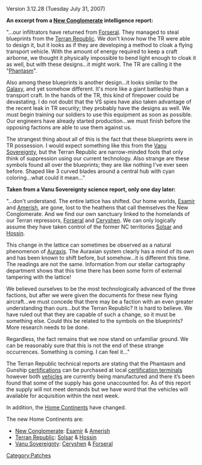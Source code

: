 Version 3.12.28 (Tuesday July 31, 2007)

**An excerpt from a [New Conglomerate](New_Conglomerate.md)
intelligence report:**

"...our infiltrators have returned from [Forseral](Forseral.md).
They managed to steal blueprints from the [Terran
Republic](Terran_Republic.md). We don't know how the TR were
able to design it, but it looks as if they are developing a method to
cloak a flying transport vehicle. With the amount of energy required to
keep a craft airborne, we thought it physically impossible to bend light
enough to cloak it as well, but with these designs...it might work. The
TR are calling it the "[Phantasm](Phantasm.md)".

Also among these blueprints is another design...it looks similar to the
[Galaxy](Galaxy.md), and yet somehow different. It's more like a
giant battleship than a transport craft. In the hands of the TR, this
kind of firepower could be devastating. I do not doubt that the VS spies
have also taken advantage of the recent leak in TR security; they
probably have the designs as well. We must begin training our soldiers
to use this equipment as soon as possible. Our engineers have already
started production...we must finish before the opposing factions are
able to use them against us.

The strangest thing about all of this is the fact that these blueprints
were in TR possession. I would expect something like this from the [Vanu
Sovereignty](Vanu_Sovereignty.md), but the Terran Republic are
narrow-minded fools that only think of suppression using our current
technology. Also strange are these symbols found all over the
blueprints; they are like nothing I've ever seen before. Shaped like 3
curved blades around a central hub with cyan coloring...what could it
mean..."

**Taken from a Vanu Sovereignty science report, only one day later:**

"...don't understand. The entire lattice has shifted. Our home worlds,
[Esamir](Esamir.md) and [Amerish](Amerish.md), are gone,
lost to the heathens that call themselves the New Conglomerate. And we
find our own sanctuary linked to the homelands of our Terran repressors,
[Forseral](Forseral.md) and [Ceryshen](Ceryshen.md). We
can only logically assume they have taken control of the former NC
territories [Solsar](Solsar.md) and [Hossin](Hossin.md).

This change in the lattice can sometimes be observed as a natural
phenomenon of [Auraxis](Auraxis.md). The Auraxian system clearly
has a mind of its own and has been known to shift before, but
somehow...it is different this time. The readings are not the same.
Information from our stellar cartography department shows that this time
there has been some form of external tampering with the lattice!

We believed ourselves to be the most technologically advanced of the
three factions, but after we were given the documents for these new
flying aircraft...we must concede that there may be a faction with an
even greater understanding than ours...but the Terran Republic? It is
hard to believe. We have ruled out that they are capable of such a
change, so it must be something else. Could this be related to the
symbols on the blueprints? More research needs to be done.

Regardless, the fact remains that we now stand on unfamiliar ground. We
can be reasonably sure that this is not the end of these strange
occurrences. Something is coming. I can feel it..."

The Terran Republic technical reports are stating that the Phantasm and
Gunship [certifications](certification.md) can be purchased at
local [certification terminals](certification_terminal.md)
however both [vehicles](vehicle.md) are currently being
manufactured and there it’s been found that some of the supply has gone
unaccounted for. As of this report the supply will not meet demands but
we have word that the vehicles will available for acquisition within the
next week.

In addition, the [Home Continents](Home_Continent.md) have
changed.

The new Home Continents are:

- [New Conglomerate](New_Conglomerate.md):
  [Esamir](Esamir.md) & [Amerish](Amerish.md)
- [Terran Republic](Terran_Republic.md):
  [Solsar](Solsar.md) & [Hossin](Hossin.md)
- [Vanu Sovereignty](Vanu_Sovereignty.md):
  [Ceryshen](Ceryshen.md) & [Forseral](Forseral.md)

[Category:Patches](Category:Patches.md)
